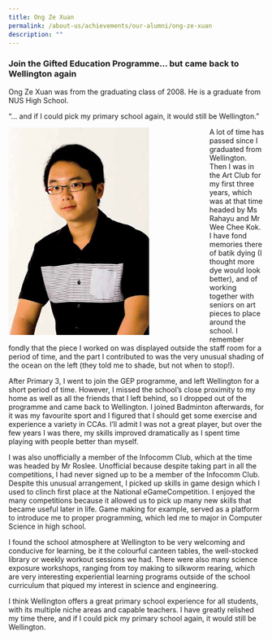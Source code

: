 ```yaml
---
title: Ong Ze Xuan
permalink: /about-us/achievements/our-alumni/ong-ze-xuan
description: ""
---
```

### Join the Gifted Education Programme… but came back to Wellington again

Ong Ze Xuan was from the graduating class of 2008. He is a graduate from NUS High School.

“… and if I could pick my primary school again, it would still be Wellington.”

<div>  
<div style="float: left">  
<img src="/images/alumni05.png" 
     style="width:70%">
</div>  
<div></div>  
</div>

A lot of time has passed since I graduated from Wellington. Then I was in the Art Club for my first three years, which was at that time headed by Ms Rahayu and Mr Wee Chee Kok. I have fond memories there of batik dying (I thought more dye would look better), and of working together with seniors on art pieces to place around the school. I remember fondly that the piece I worked on was displayed outside the staff room for a period of time, and the part I contributed to was the very unusual shading of the ocean on the left (they told me to shade, but not when to stop!). 

After Primary 3, I went to join the GEP programme, and left Wellington for a short period of time. However, I missed the school’s close proximity to my home as well as all the friends that I left behind, so I dropped out of the programme and came back to Wellington. I joined Badminton afterwards, for it was my favourite sport and I figured that I should get some exercise and experience a variety in CCAs. I’ll admit I was not a great player, but over the few years I was there, my skills improved dramatically as I spent time playing with people better than myself.

I was also unofficially a member of the Infocomm Club, which at the time was headed by Mr Roslee. Unofficial because despite taking part in all the competitions, I had never signed up to be a member of the Infocomm Club. Despite this unusual arrangement, I picked up skills in game design which I used to clinch first place at the National eGameCompetition. I enjoyed the many competitions because it allowed us to pick up many new skills that became useful later in life. Game making for example, served as a platform to introduce me to proper programming, which led me to major in Computer Science in high school.

I found the school atmosphere at Wellington to be very welcoming and conducive for learning, be it the colourful canteen tables, the well-stocked library or weekly workout sessions we had. There were also many science exposure workshops, ranging from toy making to silkworm rearing, which are very interesting experiential learning programs outside of the school curriculum that piqued my interest in science and engineering.

I think Wellington offers a great primary school experience for all students, with its multiple niche areas and capable teachers. I have greatly relished my time there, and if I could pick my primary school again, it would still be Wellington.